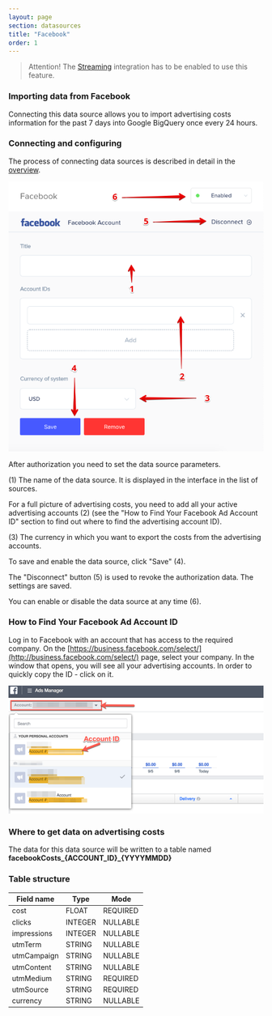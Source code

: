 ```yaml
---
layout: page
section: datasources
title: "Facebook"
order: 1
---
```


> Attention! The [Streaming](/integrations/ddmanager-streaming) integration has to be enabled to use this feature.

### Importing data from Facebook

Connecting this data source allows you to import advertising costs information for the past 7 days into Google BigQuery once every 24 hours.

### Connecting and configuring

The process of connecting data sources is described in detail in the [overview](https://docs.segmentstream.com/datasources/index).

![](/img/fb.2.png)

After authorization you need to set the data source parameters.

(1) The name of the data source. It is displayed in the interface in the list of sources.

For a full picture of advertising costs, you need to add all your active advertising accounts (2) (see the "How to Find Your Facebook Ad Account ID" section to find out where to find the advertising account ID).

(3) The currency in which you want to export the costs from the advertising accounts.

To save and enable the data source, click "Save" (4).

The "Disconnect" button (5) is used to revoke the authorization data. The settings are saved.

You can enable or disable the data source at any time (6).

### How to Find Your Facebook Ad Account ID

Log in to Facebook with an account that has access to the required company. On the [https://business.facebook.com/select/](http://business.facebook.com/select/) page, select your company. In the window that opens, you will see all your advertising accounts. In order to quickly copy the ID - click on it.

![](/img/facebook_get_id.png)

### Where to get data on advertising costs

The data for this data source will be written to a table named **facebookCosts_{ACCOUNT_ID}_{YYYYMMDD}**

### Table structure

Field name|Type|Mode
--- | --- | ---
cost | FLOAT | REQUIRED
clicks | INTEGER | NULLABLE
impressions | INTEGER | NULLABLE
utmTerm | STRING | NULLABLE
utmCampaign | STRING | NULLABLE
utmContent | STRING | NULLABLE
utmMedium | STRING | REQUIRED
utmSource | STRING | REQUIRED
currency | STRING | NULLABLE

